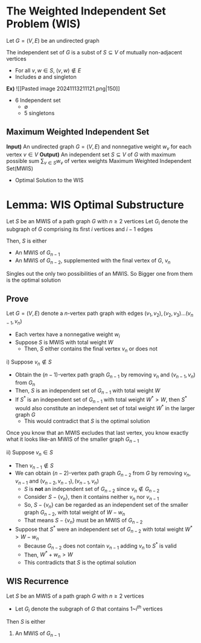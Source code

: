 # The Weighted Independent Set Problem (WIS)
Let $G=(V,E)$ be an undirected graph

The independent set of $G$ is a subst of $S\subseteq V$ of mutually non-adjacent vertices
- For all $v,w\in S$, $(v,w)\not\in E$
- Includes $\emptyset$ and singleton

**Ex)**
![[Pasted image 20241113211121.png|150]]
- 6 Independent set
	- $\emptyset$
	- 5 singletons

## Maximum Weighted Independent Set
**Input)** An undirected graph $G=(V,E)$ and nonnegative weight $w_{v}$ for each vertex $v\in V$
**Output)** An independent set $S\subseteq V$ of $G$ with maximum possible sum $\displaystyle\sum_{v\in S}w_{v}$ of vertex weights
Maximum Weighted Independent Set(MWIS)
- Optimal Solution to the WIS


# Lemma: WIS Optimal Substructure
Let $S$ be an MWIS of a path graph $G$ with $n\geq{2}$ vertices
Let $G_{i}$ denote the subgraph of $G$ comprising its first $i$ vertices and $i-1$ edges

Then, $S$ is either 
- An MWIS of $G_{n-1}$
- An MWIS of $G_{n-2}$, supplemented with the final vertex of $G$, $v_{n}$

Singles out the only two possibilities of an MWIS. So Bigger one from them is the optimal solution

## Prove
Let $G=(V,E)$ denote a $n$-vertex path graph with edges $(v_{1},v_{2}), (v_{2},v_{3})\dots (v_{n-1}, v_{n})$
- Each vertex have a nonnegative weight $w_{i}$
- Suppose $S$ is MWIS with total weight $W$
	- Then, $S$ either contains the final vertex $v_{n}$ or does not

i) Suppose $v_{n}\not\in S$
- Obtain the $(n-1)$-vertex path graph $G_{n-1}$ by removing $v_{n}$ and $(v_{n-1},v_{n})$ from $G_{n}$
- Then, $S$ is an independent set of $G_{n-1}$ with total weight $W$
- If $S^{*}$ is an independent set of $G_{n-1}$ with total weight $W^{*}>W$, then $S^{*}$ would also constitute an independent set of total weight $W^{*}$ in the larger graph $G$
	- This would contradict that $S$ is the optimal solution

Once you know that an MWIS excludes that last vertex, you know exactly what it looks like-an MWIS of the smaller graph $G_{n-1}$

ii) Suppose $v_{n}\in S$
- Then $v_{n-1}\not\in S$
- We can obtain $(n-2)$-vertex path graph $G_{n-2}$ from $G$ by removing $v_{n}, v_{n-1}$ and $(v_{n-2}, v_{n-1}), (v_{n-1}, v_{n})$
	- $S$ is **not** an independent set of $G_{n-2}$ since $v_{n}\not\in G_{n-2}$ 
	- Consider $S-\{ v_{n} \}$, then it contains neither $v_{n}$ nor $v_{n-1}$
	- So, $S-\{ v_{n} \}$ can be regarded as an independent set of the smaller graph $G_{n-2}$, with total weight of $W-w_{n}$
	- That means $S-\{ v_{n} \}$ must be an MWIS of $G_{n-2}$
- Suppose that $S^{*}$ were an independent set of $G_{n-2}$ with total weight  $W^{*}>W-w_{n}$
	- Because $G_{n-2}$ does not  contain $v_{n-1}$ adding $v_{n}$ to $S^{*}$ is valid
	- Then, $W^{*}+w_{n}>W$
	- This contradicts that $S$ is the optimal solution

## WIS Recurrence
Let $S$ be an MWIS of a path graph $G$ with $n\geq2$ vertices
- Let $G_{i}$ denote the subgraph of $G$ that contains $1$~$i^{th}$ vertices

Then $S$ is either
1) An MWIS of $G_{n-1}$
